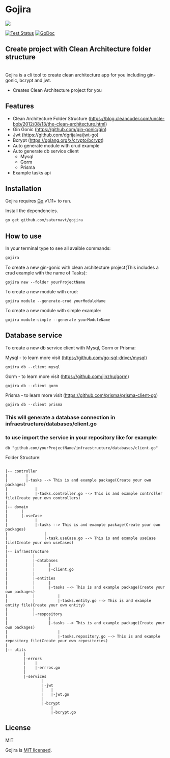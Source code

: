 # Gojira

![](https://raw.githubusercontent.com/saturnavt/eskolvar.github.io/main/assets/img/gojira.png)

[![Test Status](https://github.com/saturnavt/gojira/actions/workflows/go.yml/badge.svg)](https://github.com/saturnavt/gojira/actions/workflows/go.yml/badge.svg)
[![GoDoc](https://pkg.go.dev/badge/github.com/saturnavt/gojira?status.svg)](https://pkg.go.dev/github.com/saturnavt/gojira?tab=doc)
## Create project with Clean Architecture folder structure

\
Gojira is a cli tool to create clean architecture app for you including gin-gonic, bcrypt and jwt.

- Creates Clean Architecture project for you


## Features
- Clean Architecture Folder Structure (https://blog.cleancoder.com/uncle-bob/2012/08/13/the-clean-architecture.html)
- Gin Gonic (https://github.com/gin-gonic/gin)
- Jwt (https://github.com/dgrijalva/jwt-go)
- Bcrypt (https://golang.org/x/crypto/bcrypt)
- Auto generate module with crud example
- Auto generate db service client 
  - Mysql
  - Gorm
  - Prisma
- Example tasks api

## Installation

Gojira requires [Go](https://golang.org/) v1.11+ to run.

Install the dependencies.

```sh
go get github.com/saturnavt/gojira
```


## How to use

In your terminal type to see all avaible commands:

```sh
gojira
```

To create a new gin-gonic with clean architecture project(This includes a crud example with the name of Tasks):

```
gojira new --folder yourProjectName
```

To create a new module with crud:

```
gojira module --generate-crud yourModuleName
```

To create a new module with simple example:

```
gojira module-simple --generate yourModuleName
```

## Database service
To create a new db service client with Mysql, Gorm or Prisma:

Mysql - to learn more visit (https://github.com/go-sql-driver/mysql)
```
gojira db --client mysql
```

Gorm - to learn more visit (https://github.com/jinzhu/gorm)
```
gojira db --client gorm
```

Prisma - to learn more visit (https://github.com/prisma/prisma-client-go)
```
gojira db --client prisma
```

### This will generate a database connection in infraestructure/databases/client.go
### to use import the service in your repository like for example:

```
db "github.com/yourProjectName/infraestructure/databases/client.go"
```

Folder Structure:

```

|-- controller
|        |      
|        |-tasks --> This is and example package(Create your own packages)
|            |       
|            |-tasks.controller.go --> This is and example controller file(Create your own controllers)
|            
|-- domain
|      |
|      |-useCase
|            |
|            |-tasks --> This is and example package(Create your own packages)
|                | 
|                |-task.useCase.go --> This is and example useCase file(Create your own useCases)
|
|-- infraestructure
|           |
|           |-databases
|           |      |
|           |      |-client.go
|           |
|           |-entities
|           |      |
|           |      |-tasks --> This is and example package(Create your own packages)
|           |          |
|           |          |-tasks.entity.go --> This is and example entity file(Create your own entity)
|           |
|           |-respository
|                  |
|                  |-tasks --> This is and example package(Create your own packages)
|                      | 
|                      |-tasks.repository.go --> This is and example repository file(Create your own repositories)
|                       
|-- utils
        |
        |-errors
        |    |
        |    |-errros.go
        |
        |-services
                |
                |-jwt
                |   |
                |   |-jwt.go
                |
                |-bcrypt
                    |
                    |-bcrypt.go
```

## License

MIT

Gojira is [MIT licensed](LICENSE).
